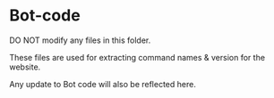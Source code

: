 # Bot-code

DO NOT modify any files in this folder.

These files are used for extracting command names & version for the website.

Any update to Bot code will also be reflected here.
